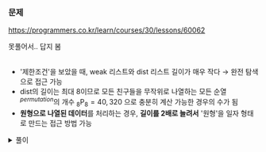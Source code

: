 ### 문제
https://programmers.co.kr/learn/courses/30/lessons/60062

못풀어서.. 답지 봄  
<br/>
- '제한조건'을 보았을 때, weak 리스트와 dist 리스트 길이가 매우 작다 $\rightarrow$ 완전 탐색으로 접근 가능
- dist의 길이는 최대 8이므로 모든 친구들을 무작위로 나열하는 모든 순열$^{permutation}$의 개수 $_{8}\mathrm{P}_{8} = 40,320$ 으로 충분히 계산 가능한 경우의 수가 됨
- **원형으로 나열된 데이터**를 처리하는 경우, **길이를 2배로 늘려서** '원형'을 일자 형태로 만드는 접근 방법 가능


<details>
<summary> 풀이 </summary>
<div markdown="1">

```python
from itertools import permutations

def solution(n, weak, dist):
    
    length = len(weak)
    weak_list = []
    for i in weak:
        weak_list.append(i)
    for i in weak:
        weak_list.append(i + n) # 원형좌표를 두배로 늘림
    
    answer = len(dist) + 1 # 결과 초기화
    
    for start in range(length):
        # 모든 사람들 차례에 대한 경우의 수
        for friends in list(permutations(dist, len(dist))): 
            cnt = 1
            position = weak_list[start] + friends[cnt - 1]
            for s in range(start, start + length):
                now = weak_list[s]
                if position < now:
                    cnt += 1
                    if cnt > len(dist):
                        break
                    position = now + friends[cnt - 1]
            answer = min(answer, cnt)
    
    
    if answer > len(dist):
        return -1
    else:
        return answer
```

</div>
</details>